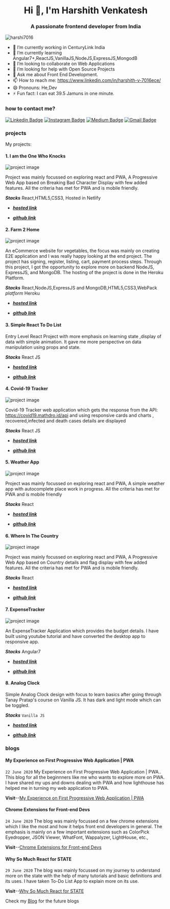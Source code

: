 <h1 align="center">Hi 👋, I'm Harshith Venkatesh</h1>
<h3 align="center">A passionate frontend developer from India</h3>
<p align="left"> <img src="https://komarev.com/ghpvc/?username=harshi7016" alt="harshi7016" /> </p>


- 🔭 I’m currently working in CenturyLink India 
- 🌱 I’m currently learning Angular7+,ReactJS,VanillaJS,NodeJS,ExpressJS,MongodB
- 👯 I’m looking to collaborate on Web Applications
- 🤔 I’m looking for help with Open Source Projects
- 💬 Ask me about Front End Development.
- 📫 How to reach me: https://www.linkedin.com/in/harshith-v-7016ece/
- 😄 Pronouns: He,Dev
- ⚡ Fun fact: I can eat 39.5 Jamuns in one minute.








### how to contact me?

[![Linkedin Badge](https://img.shields.io/badge/-Harshith%20Venkatesh-blue?style=flat-square&logo=Linkedin&logoColor=white&link=https://www.linkedin.com/in/harshith-v-7016ece/)](https://www.linkedin.com/in/harshith-v-7016ece/)
[![Instagram Badge](https://img.shields.io/badge/-Harshith%20Venkatesh-purple?style=flat-square&logo=instagram&logoColor=white&link=https://instagram.com/harshith_bing/)](https://instagram.com/harshith_bing/)
[![Medium Badge](https://img.shields.io/badge/-Harshith%20Venkatesh-03a57a?style=flat-square&labelColor=000000&logo=Medium&link=https://medium.com/@harshithece7016/)](https://medium.com/@harshithece7016)
[![Gmail Badge](https://img.shields.io/badge/-harshithece7016@gmail.com-c14438?style=flat&logo=Gmail&logoColor=white&link=mailto:harshithece7016@gmail.com)](mailto:harshithece7016@gmail.com)



### projects

My projects:

#### 1. I am the One Who Knocks

![project image](https://i.ibb.co/7Q8QTyj/project5.png)

Project was mainly focussed on exploring react and PWA, A Progressive Web App based on Breaking Bad Character Display with few added features. All the criteria has met for PWA and is mobile friendly.

**_Stacks_** React,HTML5,CSS3, Hosted in Netlify

- [**_hosted link_**](https://iamtheonewhoknocks.netlify.app/)

- [**_github link_**](https://github.com/Harshi7016/BreakingBad)

#### 2. Farm 2 Home

![project image](https://i.ibb.co/86Z4Fzc/project6.png)

An eCommerce website for vegetables, the focus was mainly on creating E2E application and I was really happy looking at the end project. The project has signing, register, listing, cart, payment process steps. Through this project, I got the opportunity to explore more on backend NodeJS, ExpressJS, and MongoDB. The hosting of the project is done in the Heroku Platform.

**_Stacks_** React,NodeJS,ExpressJS and MongoDB,HTML5,CSS3,WebPack
_platform_ Heroku

- [**_hosted link_**](https://farm2wohome.herokuapp.com/)

- [**_github link_**](https://github.com/Harshi7016/Farm2Homev1)

#### 3. Simple React To Do List

Entry Level React Project with more emphasis on learning state ,display of data with simple animation. It gave me more perspective on data manipulation using props and state.

**_Stacks_** React JS

- [**_hosted link_**](https://Harshi7016.github.io/ReactToDo)

- [**_github link_**](https://github.com/Harshi7016/ReactToDo)

#### 4. Covid-19 Tracker

![project image](https://i.ibb.co/Nm5dbFb/project3.png)

Covid-19 Tracker web application which gets the response from the API: https://covid19.mathdro.id/api and using responsive cards and charts , recovered,infected and death cases details are displayed

**_Stacks_** React JS

- [**_hosted link_**](https://covid19trackerdemo.netlify.app)

- [**_github link_**](https://github.com/Harshi7016/CoronaTracker)

#### 5. Weather App

![project image](https://i.ibb.co/7ps7BzX/project4.png)

Project was mainly focussed on exploring react and PWA, A simple weather app with autocomplete place work in progress. All the criteria has met for PWA and is mobile friendly

**_Stacks_** React

- [**_hosted link_**](https://progressiveweatherapp.netlify.app/)

- [**_github link_**](https://github.com/Harshi7016/WeatherAppPWA)

#### 6. Where In The Country

![project image](https://i.ibb.co/BwhY0zm/project1.png)

Project was mainly focussed on exploring react and PWA, A Progressive Web App based on Country details and flag display with few added features. All the criteria has met for PWA and is mobile friendly.

**_Stacks_** React

- [**_hosted link_**](https://whereintheworldismycountry.netlify.app/)

- [**_github link_**](https://github.com/Harshi7016/WhereInTheWorld)

#### 7. ExpenseTracker

![project image](https://i.ibb.co/RTm3yGX/project2.png)

An ExpenseTracker Application which provides the budget details.
I have built using youtube tutorial and have converted the desktop app to responsive app.

**_Stacks_** Angular7

- [**_hosted link_**](https://kharchapaani.netlify.app/)

- [**_github link_**](https://github.com/Harshi7016/ExpenseTracker)

#### 8. Analog Clock

Simple Analog Clock design with focus to learn basics after going through Tanay Pratap's course on Vanilla JS. It has dark and light mode which can be toggled.

**_Stacks_** `Vanilla JS`

- [**_hosted link_**](https://darklightmodeanalogclock.netlify.app)

- [**_github link_**](https://github.com/Harshi7016/AnalogClockDarkLightMode)

### blogs

#### **My Experience on First Progressive Web Application | PWA**

`22 June 2020`
My Experience on First Progressive Web Application | PWA.. This blog for all the beginnners like me who wants to explore more on PWA. I have shared my ups and downs dealing with PWA and how lighthouse has helped me in turning my web application to PWA.

**Visit**--[My Experience on First Progressive Web Application | PWA](https://medium.com/@harshithece7016/my-experience-on-first-progressive-web-application-cb5600556fa7)

#### **Chrome Extensions for Front-end Devs**

`24 June 2020`
The blog was mainly focussed on a few chrome extensions which I like the most and how it helps front end developers in general. The emphasis is mainly on a few important extensions such as ColorPick Eyedropper, JSON Viewer, WhatFont, Wappalyzer, LightHouse, etc.,

**Visit**--[Chrome Extensions for Front-end Devs](https://medium.com/@harshithece7016/chrome-extensions-for-front-end-devs-63f8a1b7a8a9)

#### **Why So Much React for STATE**

`29 June 2020`
The blog was mainly focussed on my journey to understand more on the state with the help of many tutorials and basic definitions and its uses. I have taken To-Do List App to explain more on its use.

**Visit**--[Why So Much React for STATE](https://medium.com/@harshithece7016/why-so-much-react-for-state-90eb77be6730)

Check my [Blog](https://harshith-venkatesh-blog.netlify.app/) for the future blogs
